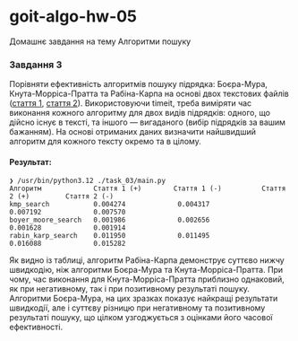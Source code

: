 # goit-algo-hw-05

Домашнє завдання на тему Алгоритми пошуку
### Завдання 3
Порівняти ефективність алгоритмів пошуку підрядка: Боєра-Мура, Кнута-Морріса-Пратта та Рабіна-Карпа на основі двох текстових файлів ([стаття 1](https://drive.google.com/file/d/18_R5vEQ3eDuy2VdV3K5Lu-R-B-adxXZh/view?usp=sharing), [стаття 2](https://drive.google.com/file/d/13hSt4JkJc11nckZZz2yoFHYL89a4XkMZ/view?usp=sharing)). Використовуючи timeit, треба виміряти час виконання кожного алгоритму для двох видів підрядків: одного, що дійсно існує в тексті, та іншого — вигаданого (вибір підрядків за вашим бажанням). На основі отриманих даних визначити найшвидший алгоритм для кожного тексту окремо та в цілому.

#### Результат:
```
❯ /usr/bin/python3.12 ./task_03/main.py
Алгоритм             Стаття 1 (+)        Стаття 1 (-)          Стаття 2 (+)         Стаття 2 (-)
kmp_search           0.004274             0.004317             0.007192             0.007570            
boyer_moore_search   0.001986             0.002656             0.001628             0.001914            
rabin_karp_search    0.011950             0.011495             0.016088             0.015282
```
Як видно із таблиці, алгоритм Рабіна-Карпа демонструє суттєво нижчу швидкодію, ніж алгоритми Боєра-Мура та Кнута-Морріса-Пратта. При чому, час виконання для Кнута-Морріса-Пратта приблизно однаковий, як при негативному, так і при позитивному результаті пошуку. Алгоритми Боєра-Мура, на цих зразках показує найкращі результати швидкодії, але і суттєву різницю при негативному та позитивному результаті пошуку, що цілком узгоджується з оцінками його часової ефективності.
